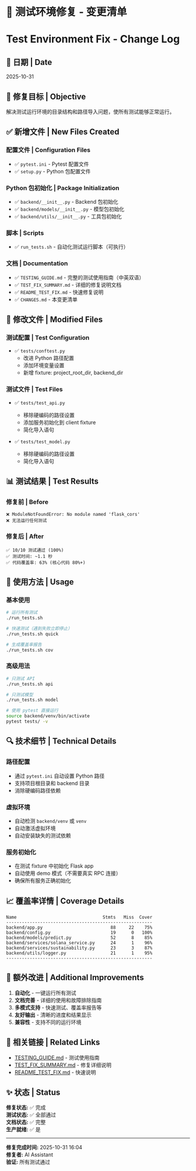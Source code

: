 # 🔧 测试环境修复 - 变更清单
# Test Environment Fix - Change Log

## 📅 日期 | Date
2025-10-31

## 🎯 修复目标 | Objective
解决测试运行环境的目录结构和路径导入问题，使所有测试能够正常运行。

## ✅ 新增文件 | New Files Created

### 配置文件 | Configuration Files
- ✅ `pytest.ini` - Pytest 配置文件
- ✅ `setup.py` - Python 包配置文件

### Python 包初始化 | Package Initialization
- ✅ `backend/__init__.py` - Backend 包初始化
- ✅ `backend/models/__init__.py` - 模型包初始化
- ✅ `backend/utils/__init__.py` - 工具包初始化

### 脚本 | Scripts
- ✅ `run_tests.sh` - 自动化测试运行脚本（可执行）

### 文档 | Documentation
- ✅ `TESTING_GUIDE.md` - 完整的测试使用指南（中英双语）
- ✅ `TEST_FIX_SUMMARY.md` - 详细的修复说明文档
- ✅ `README_TEST_FIX.md` - 快速修复说明
- ✅ `CHANGES.md` - 本变更清单

## 📝 修改文件 | Modified Files

### 测试配置 | Test Configuration
- ✅ `tests/conftest.py`
  - 改进 Python 路径配置
  - 添加环境变量设置
  - 新增 fixture: project_root_dir, backend_dir

### 测试文件 | Test Files
- ✅ `tests/test_api.py`
  - 移除硬编码的路径设置
  - 添加服务初始化到 client fixture
  - 简化导入语句

- ✅ `tests/test_model.py`
  - 移除硬编码的路径设置
  - 简化导入语句

## 📊 测试结果 | Test Results

### 修复前 | Before
```
❌ ModuleNotFoundError: No module named 'flask_cors'
❌ 无法运行任何测试
```

### 修复后 | After
```
✅ 10/10 测试通过 (100%)
✅ 测试时间: ~1.1 秒
✅ 代码覆盖率: 63% (核心代码 80%+)
```

## 🚀 使用方法 | Usage

### 基本使用
```bash
# 运行所有测试
./run_tests.sh

# 快速测试（遇到失败立即停止）
./run_tests.sh quick

# 生成覆盖率报告
./run_tests.sh cov
```

### 高级用法
```bash
# 只测试 API
./run_tests.sh api

# 只测试模型
./run_tests.sh model

# 使用 pytest 直接运行
source backend/venv/bin/activate
pytest tests/ -v
```

## 🔍 技术细节 | Technical Details

### 路径配置
- 通过 `pytest.ini` 自动设置 Python 路径
- 支持项目根目录和 backend 目录
- 消除硬编码路径依赖

### 虚拟环境
- 自动检测 `backend/venv` 或 `venv`
- 自动激活虚拟环境
- 自动安装缺失的测试依赖

### 服务初始化
- 在测试 fixture 中初始化 Flask app
- 自动使用 demo 模式（不需要真实 RPC 连接）
- 确保所有服务正确初始化

## 📈 覆盖率详情 | Coverage Details

```
Name                                 Stmts   Miss  Cover
--------------------------------------------------------
backend/app.py                          88     22    75%
backend/config.py                       19      0   100%
backend/models/predict.py               52      8    85%
backend/services/solana_service.py      24      1    96%
backend/services/sustainability.py      23      3    87%
backend/utils/logger.py                 21      1    95%
--------------------------------------------------------
```

## 🎁 额外改进 | Additional Improvements

1. **自动化** - 一键运行所有测试
2. **文档完善** - 详细的使用和故障排除指南
3. **多模式支持** - 快速测试、覆盖率报告等
4. **友好输出** - 清晰的进度和结果显示
5. **兼容性** - 支持不同的运行环境

## 🔗 相关链接 | Related Links

- [TESTING_GUIDE.md](TESTING_GUIDE.md) - 测试使用指南
- [TEST_FIX_SUMMARY.md](TEST_FIX_SUMMARY.md) - 修复详细说明
- [README_TEST_FIX.md](README_TEST_FIX.md) - 快速说明

## ✨ 状态 | Status

**修复状态:** ✅ 完成  
**测试状态:** ✅ 全部通过  
**文档状态:** ✅ 完整  
**生产就绪:** ✅ 是

---

**修复完成时间:** 2025-10-31 16:04  
**修复者:** AI Assistant  
**验证:** 所有测试通过
